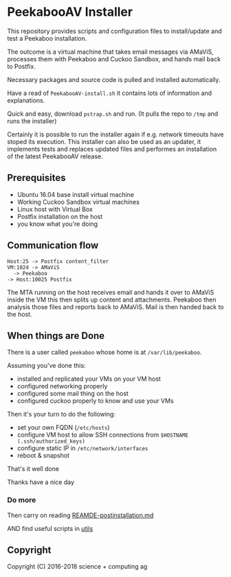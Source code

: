 # PeekabooAV Installer #

This repository provides scripts and configuration files to install/update and test a
Peekaboo installation.

The outcome is a virtual machine that takes email messages via AMaViS, processes
them with Peekaboo and Cuckoo Sandbox, and hands mail back to Postfix.

Necessary packages and source code is pulled and installed automatically.

Have a read of ``PeekabooAV-install.sh`` it contains lots of information and explanations.

Quick and easy, download ``pstrap.sh`` and run.
(It pulls the repo to ``/tmp`` and runs the installer)

Certainly it is possible to run the installer again if e.g. network timeouts have stoped
its execution. This installer can also be used as an updater, it implements tests and
replaces updated files and performes an installation of the latest PeekabooAV release.


## Prerequisites ##

* Ubuntu 16.04 base install virtual machine
* Working Cuckoo Sandbox virtual machines
* Linux host with Virtual Box
* Postfix installation on the host
* you know what you're doing


## Communication flow ##

```
Host:25 -> Postfix content_filter
VM:1024 -> AMaViS
  -> Peekaboo
-> Host:10025 Postfix
```

The MTA running on the host receives email and hands it over to AMaViS inside
the VM this then splits up content and attachments. Peekaboo then analysis those
files and reports back to AMaViS. Mail is then handed back to the host.


## When things are Done ##

There is a user called ``peekaboo`` whose home is at ``/var/lib/peekaboo``.

Assuming you've done this:
* installed and replicated your VMs on your VM host
* configured networking properly
* configured some mail thing on the host
* configured cuckoo properly to know and use your VMs

Then it's your turn to do the following:
* set your own FQDN (``/etc/hosts``)
* configure VM host to allow SSH connections from ``$HOSTNAME (.ssh/authorized_keys)``
* configure static IP in ``/etc/network/interfaces``
* reboot & snapshot

That's it well done

Thanks
have a nice day


### Do more ###

Then carry on reading [REAMDE-postinstallation.md](REAMDE-postinstallation.md)

AND find useful scripts in [utils](utils)


## Copyright ##

Copyright (C) 2016-2018 science + computing ag
